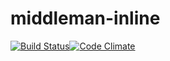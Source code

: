 middleman-inline
================

[![Build Status](https://travis-ci.org/miloshadzic/middleman-inline.svg?branch=master)](https://travis-ci.org/miloshadzic/middleman-inline)[![Code Climate](https://codeclimate.com/github/miloshadzic/middleman-inline/badges/gpa.svg)](https://codeclimate.com/github/miloshadzic/middleman-inline)
